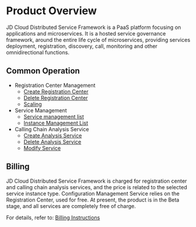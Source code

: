 
# Product Overview

JD Cloud Distributed Service Framework is a PaaS platform focusing on applications and microservices. It is a hosted service governance framework, around the entire life cycle of microservices, providing services deployment, registration, discovery, call, monitoring and other omnidirectional functions.



## Common Operation


	
- Registration Center Management
	- [Create Registration Center](../Operation-Guide/Cluster/Create-Cluster.md)
	- [Delete Registration Center](../Operation-Guide/Cluster/Delete-Cluster.md)
	- [Scaling](../Operation-Guide/Cluster/Expansion-Cluster.md)
- Service Management
	- [Service management list](../Operation-Guide/Service-List/Service-List.md)	
	- [Instance Management List](../Operation-Guide/Service-List/Instance-List.md)	
- Calling Chain Analysis Service
	- [Create Analysis Service](../Operation-Guide/Analysis-Service/Create-Analysis-Service.md)
	- [Delete Analysis Service](../Operation-Guide/Analysis-Service/del-Analysis-Service.md)
	- [Modify Service](../Operation-Guide/Analysis-Service/Update-Analysis-Service.md)



## Billing
JD Cloud Distributed Service Framework is charged for registration center and calling chain analysis services, and the price is related to the selected service instance type. Configuration Management Service relies on the Registration Center, used for free. At present, the product is in the Beta stage, and all services are completely free of charge.

For details, refer to: [Billing Instructions](../Pricing/Billing-Overview.md)


